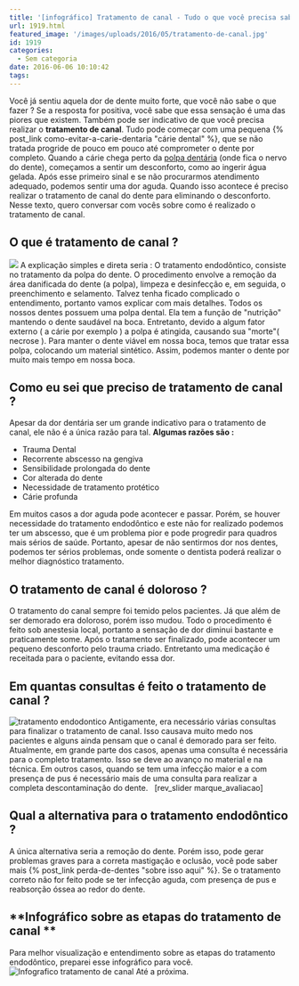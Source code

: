 ```yaml
---
title: '[infográfico] Tratamento de canal - Tudo o que você precisa saber'
url: 1919.html
featured_image: '/images/uploads/2016/05/tratamento-de-canal.jpg'
id: 1919
categories:
  - Sem categoria
date: 2016-06-06 10:10:42
tags:
---
```


Você já sentiu aquela dor de dente muito forte, que você não sabe o que fazer ? Se a resposta for positiva, você sabe que essa sensação é uma das piores que existem. Também pode ser indicativo de que você precisa realizar o **tratamento de canal**. Tudo pode começar com uma pequena {% post_link como-evitar-a-carie-dentaria "cárie dental" %}, que se não tratada progride de pouco em pouco até comprometer o dente por completo. Quando a cárie chega perto da [polpa dentária](https://pt.wikipedia.org/wiki/Polpa_dentária) (onde fica o nervo do dente), começamos a sentir um desconforto, como ao ingerir água gelada. Após esse primeiro sinal e se não procurarmos atendimento adequado, podemos sentir uma dor aguda. Quando isso acontece é preciso realizar o tratamento de canal do dente para eliminando o desconforto. Nesse texto, quero conversar com vocês sobre como é realizado o tratamento de canal.

**O que é tratamento de canal ?**
---------------------------------

[![](/images/uploads/2016/06/Tratamento-de-canal.jpg)](/images/uploads/2016/06/Tratamento-de-canal.jpg) A explicação simples e direta seria : O tratamento endodôntico, consiste no tratamento da polpa do dente. O procedimento envolve a remoção da área danificada do dente (a polpa), limpeza e desinfecção e, em seguida, o preenchimento e selamento. Talvez tenha ficado complicado o entendimento, portanto vamos explicar com mais detalhes. Todos os nossos dentes possuem uma polpa dental. Ela tem a função de "nutrição" mantendo o dente saudável na boca. Entretanto, devido a algum fator externo ( a cárie por exemplo ) a polpa é atingida, causando sua "morte"( necrose ). Para manter o dente viável em nossa boca, temos que tratar essa polpa, colocando um material sintético. Assim, podemos manter o dente por muito mais tempo em nossa boca.

**Como eu sei que preciso de tratamento de canal ?**
----------------------------------------------------

Apesar da dor dentária ser um grande indicativo para o tratamento de canal, ele não é a única razão para tal. **Algumas razões são :**

*   Trauma Dental
*   Recorrente abscesso na gengiva
*   Sensibilidade prolongada do dente
*   Cor alterada do dente
*   Necessidade de tratamento protético
*   Cárie profunda

Em muitos casos a dor aguda pode acontecer e passar. Porém, se houver necessidade do tratamento endodôntico e este não for realizado podemos ter um abscesso, que é um problema pior e pode progredir para quadros mais sérios de saúde. Portanto, apesar de não sentirmos dor nos dentes, podemos ter sérios problemas, onde somente o dentista poderá realizar o melhor diagnóstico tratamento.

**O tratamento de canal é doloroso ?**
--------------------------------------

O tratamento do canal sempre foi temido pelos pacientes. Já que além de ser demorado era doloroso, porém isso mudou. Todo o procedimento é feito sob anestesia local, portanto a sensação de dor diminui bastante e praticamente some. Após o tratamento ser finalizado, pode acontecer um pequeno desconforto pelo trauma criado. Entretanto uma medicação é receitada para o paciente, evitando essa dor.

**Em quantas consultas é feito o tratamento de canal ?**
--------------------------------------------------------

![tratamento endodontico](/images/uploads/2016/05/tratamento-endodontico.jpg) Antigamente, era necessário várias consultas para finalizar o tratamento de canal. Isso causava muito medo nos pacientes e alguns ainda pensam que o canal é demorado para ser feito. Atualmente, em grande parte dos casos, apenas uma consulta é necessária para o completo tratamento. Isso se deve ao avanço no material e na técnica. Em outros casos, quando se tem uma infecção maior e a com presença de pus é necessário mais de uma consulta para realizar a completa descontaminação do dente.   \[rev\_slider marque\_avaliacao\]  

**Qual a alternativa para o tratamento endodôntico ?**
------------------------------------------------------

A única alternativa seria a remoção do dente. Porém isso, pode gerar problemas graves para a correta mastigação e oclusão, você pode saber mais {% post_link perda-de-dentes "sobre isso aqui" %}. Se o tratamento correto não for feito pode se ter infecção aguda, com presença de pus e reabsorção óssea ao redor do dente.

**Infográfico sobre as etapas do tratamento de canal **
-------------------------------------------------------

Para melhor visualização e entendimento sobre as etapas do tratamento endodôntico, preparei esse infográfico para você. ![Infografico tratamento de canal](/images/uploads/2016/05/Infografico-tratamento-de-canal.jpg) Até a próxima.
